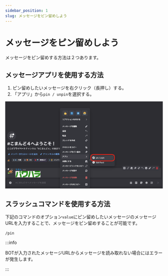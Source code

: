 ```yaml
---
sidebar_position: 1
slug: メッセージをピン留めしよう
---
```


# メッセージをピン留めしよう

メッセージをピン留めする方法は２つあります。

## メッセージアプリを使用する方法

1. ピン留めしたいメッセージを右クリック（長押し）する。
2. 「アプリ」から`pin / unpin`を選択する。

![pin-2](./img/pin-2.png)


## スラッシュコマンドを使用する方法

下記のコマンドのオプション`value`にピン留めしたいメッセージのメッセージURLを入力することで、メッセージをピン留めすることが可能です。

```
/pin
```

:::info


BOTが入力されたメッセージURLからメッセージを読み取れない場合にはエラーが発生します。

:::
